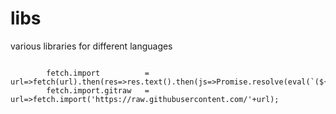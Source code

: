 # libs

various libraries for different languages




```

        fetch.import          = url=>fetch(url).then(res=>res.text().then(js=>Promise.resolve(eval(`(${js})`))));
        fetch.import.gitraw   = url=>fetch.import('https://raw.githubusercontent.com/'+url);

```



